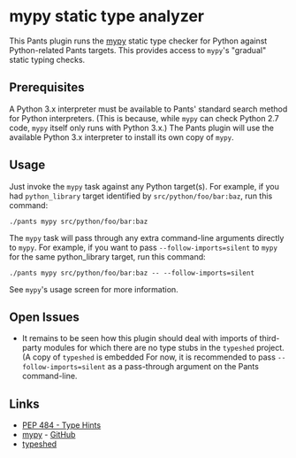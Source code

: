 # mypy static type analyzer

This Pants plugin runs the [mypy](http://mypy-lang.org/) static type checker for Python
against Python-related Pants targets. This provides access to `mypy`'s "gradual" static
typing checks.

## Prerequisites

A Python 3.x interpreter must be available to Pants' standard search method for Python
interpreters. (This is because, while `mypy` can check Python 2.7 code, `mypy` itself only runs
with Python 3.x.) The Pants plugin will use the available Python 3.x interpreter to install
its own copy of `mypy`.

## Usage

Just invoke the `mypy` task against any Python target(s). For example, if you had `python_library`
target identified by `src/python/foo/bar:baz`, run this command:

```
./pants mypy src/python/foo/bar:baz
```

The `mypy` task will pass through any extra command-line arguments directly to `mypy`. For example,
if you want to pass `--follow-imports=silent` to `mypy` for the same python_library target, run
this command:

```
./pants mypy src/python/foo/bar:baz -- --follow-imports=silent
```

See `mypy`'s usage screen for more information.

## Open Issues

- It remains to be seen how this plugin should deal with imports of third-party modules for which
there are no type stubs in the `typeshed` project. (A copy of `typeshed` is embedded For now, it is
recommended to pass `--follow-imports=silent` as a pass-through argument on the Pants
command-line.

## Links

- [PEP 484 - Type Hints](https://www.python.org/dev/peps/pep-0484/)
- [mypy](http://mypy-lang.org/) - [GitHub](https://github.com/python/mypy/)
- [typeshed](https://github.com/python/typeshed/)
